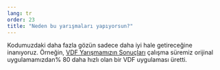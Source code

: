 ```yaml
---
lang: tr
order: 23
title: "Neden bu yarışmaları yapıyorsun?"
---
```


Kodumuzdaki daha fazla gözün sadece daha iyi hale getireceğine inanıyoruz. Örneğin, [VDF Yarışmamızın Sonuçları](https://www.chia.net/2019/01/17/chia-vdf-competition-round-1-results-and-announcements.en.html) çalışma süremiz orijinal uygulamamızdan% 80 daha hızlı olan bir VDF uygulaması üretti.
